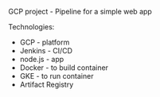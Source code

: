 GCP project - Pipeline for a simple web app

Technologies:
- GCP - platform
- Jenkins - CI/CD
- node.js - app
- Docker - to build container
- GKE - to run container
- Artifact Registry
